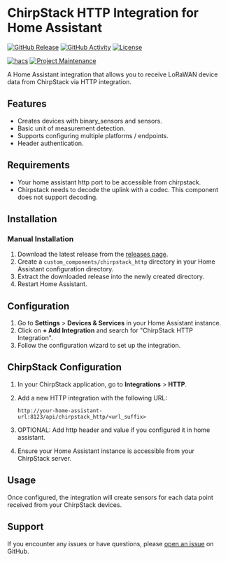 # ChirpStack HTTP Integration for Home Assistant

[![GitHub Release][releases-shield]][releases]
[![GitHub Activity][commits-shield]][commits]
[![License][license-shield]][license]

[![hacs][hacsbadge]][hacs]
[![Project Maintenance][maintenance-shield]][user_profile]

A Home Assistant integration that allows you to receive LoRaWAN device data from ChirpStack via HTTP integration.

## Features

* Creates devices with binary_sensors and sensors.
* Basic unit of measurement detection.
* Supports configuring multiple platforms / endpoints.
* Header authentication.

## Requirements

* Your home assistant http port to be accessible from chirpstack.
* Chirpstack needs to decode the uplink with a codec. This component does not support decoding.

## Installation

### Manual Installation

1. Download the latest release from the [releases page][releases].
2. Create a `custom_components/chirpstack_http` directory in your Home Assistant configuration directory.
3. Extract the downloaded release into the newly created directory.
4. Restart Home Assistant.

## Configuration

1. Go to **Settings** > **Devices & Services** in your Home Assistant instance.
2. Click on **+ Add Integration** and search for "ChirpStack HTTP Integration".
3. Follow the configuration wizard to set up the integration.

## ChirpStack Configuration

1. In your ChirpStack application, go to **Integrations** > **HTTP**.
2. Add a new HTTP integration with the following URL:

    ```text
    http://your-home-assistant-url:8123/api/chirpstack_http/<url_suffix>
    ```

3. OPTIONAL: Add http header and value if you configured it in home assistant.
4. Ensure your Home Assistant instance is accessible from your ChirpStack server.

## Usage

Once configured, the integration will create sensors for each data point received from your ChirpStack devices.

## Support

If you encounter any issues or have questions, please [open an issue][issues] on GitHub.

[commits-shield]: https://img.shields.io/github/commit-activity/y/AlexAsplund/chirpstack_http.svg
[commits]: https://github.com/AlexAsplund/chirpstack_http/commits/main
[hacs]: https://github.com/hacs/integration
[hacsbadge]: https://img.shields.io/badge/HACS-Custom-orange.svg
[issues]: https://github.com/AlexAsplund/chirpstack_http/issues
[license]: https://github.com/AlexAsplund/chirpstack_http/blob/main/LICENSE
[license-shield]: https://img.shields.io/github/license/AlexAsplund/chirpstack_http.svg
[maintenance-shield]: https://img.shields.io/badge/maintainer-%40AlexASplund-blue.svg
[releases-shield]: https://img.shields.io/github/release/AlexAsplund/chirpstack_http.svg
[releases]: https://github.com/AlexAsplund/chirpstack_http/releases
[user_profile]: https://github.com/AlexAsplund
